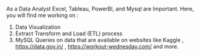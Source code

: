 As a Data Analyst Excel, Tableau, PowerBI, and Mysql are Important. 
Here, you will find me working on :
  1. Data Visualization
  2. Extract Transform and Load (ETL) process
  3. MySQL Queries
on data that are available on websites like Kaggle , https://data.gov.in/ , https://workout-wednesday.com/ and more.

